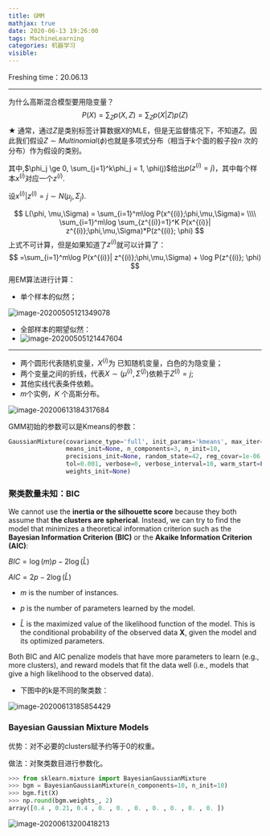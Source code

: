 ```yaml
---
title: GMM
mathjax: true
date: 2020-06-13 19:26:00
tags: MachineLearning
categories: 机器学习
visible:
---
```








Freshing time：20.06.13

----------





为什么高斯混合模型要用隐变量？
$$
P(X) = \sum_{Z}p(X,Z) = \sum_{Z}p(X|Z)p(Z)
$$
★ 通常，通过$Z$是类别标签计算数据$X$的MLE，但是无监督情况下，不知道$Z$。因此我们假设$Z\sim\textit{Multinomial}(\phi)$也就是多项式分布（相当于$k$个面的骰子投$n$ 次的分布）作为假设的类别。

其中,$\phi_j \ge 0, \sum_{j=1}^k\phi_j = 1, \phi(j)$给出$p(z^{(i)} = j)$，其中每个样本$x^{(i)}$对应一个$z^{(i)}$.



设$x^{(i)} | z^{(i)} =j \sim N(\mu_j, \Sigma_j)$.


$$
L(\phi, \mu,\Sigma) = \sum_{i=1}^m\log P(x^{(i)};\phi,\mu,\Sigma)= \\\\
\sum_{i=1}^m\log \sum_{z^{(i)}=1}^K P(x^{(i)}| z^{(i)};\phi,\mu,\Sigma)*P(z^{(i)}; \phi)
$$
上式不可计算，但是如果知道了$z^{(i)}$就可以计算了：
$$
=\sum_{i=1}^m\log P(x^{(i)}| z^{(i)};\phi,\mu,\Sigma) + \log P(z^{(i)}; \phi)
$$
用EM算法进行计算：





* 单个样本的似然；

![image-20200505121349078](https://tva1.sinaimg.cn/large/007S8ZIlgy1gehg8ta8kij31520iqmzi.jpg)

* 全部样本的期望似然：
* ![image-20200505121447604](https://tva1.sinaimg.cn/large/007S8ZIlgy1gehg9qvmnyj315a0mawhq.jpg)



-----









* 两个圆形代表随机变量，$X^{(i)}$为 已知随机变量，白色的为隐变量；
* 两个变量之间的折线，代表$X\sim(\mu^{(i)},\Sigma^{(j)})$依赖于$Z^{(i)}=j$;
* 其他实线代表条件依赖。
* $m$个实例，$K$ 个高斯分布。



![image-20200613184317684](https://tva1.sinaimg.cn/large/007S8ZIlly1gfquo1rp1pj31d80jyjvl.jpg)



GMM初始的参数可以是Kmeans的参数：

```python
GaussianMixture(covariance_type='full', init_params='kmeans', max_iter=100,
                means_init=None, n_components=3, n_init=10,
                precisions_init=None, random_state=42, reg_covar=1e-06,
                tol=0.001, verbose=0, verbose_interval=10, warm_start=False,
                weights_init=None)
```







### 聚类数量未知：BIC

We cannot use the **inertia or the silhouette score** because they both assume that **the clusters are spherical**. Instead, we can try to find the model that minimizes a theoretical information criterion such as the **Bayesian Information Criterion (BIC)** or the **Akaike Information Criterion (AIC)**:



${BIC} = {\log(m)p - 2\log({\hat L})}$



${AIC} = 2p - 2\log(\hat L)$



*  $m$ is the number of instances.

*  $p$ is the number of parameters learned by the model.

* $\hat L$ is the maximized value of the likelihood function of the model. This is the conditional probability of the observed data $\mathbf{X}$, given the model and its optimized parameters.



Both BIC and AIC penalize models that have more parameters to learn (e.g., more clusters), and reward models that fit the data well (i.e., models that give a high likelihood to the observed data).

* 下图中的k是不同的聚类数：

![image-20200613185854429](https://tva1.sinaimg.cn/large/007S8ZIlly1gfqv48u3c3j30zk0dmwh3.jpg)

### Bayesian Gaussian Mixture Models

优势：对不必要的clusters赋予约等于0的权重。

做法：对聚类数目进行参数化。

```python
>>> from sklearn.mixture import BayesianGaussianMixture
>>> bgm = BayesianGaussianMixture(n_components=10, n_init=10)
>>> bgm.fit(X)
>>> np.round(bgm.weights_, 2)
array([0.4 , 0.21, 0.4 , 0. , 0. , 0. , 0. , 0. , 0. , 0. ])
```



![image-20200613200418213](https://tva1.sinaimg.cn/large/007S8ZIlly1gfqx0ah0qqj314e0gu77r.jpg)

